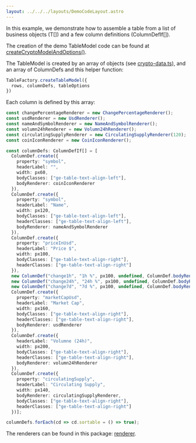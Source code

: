 ```yaml
---
layout: ../../../layouts/DemoCodeLayout.astro
---
```


In this example, we demonstrate how to assemble a table from a list of business objects (T[]) and a few column definitions (ColumnDefIf[]).

The creation of the demo TableModel code can be found at [createCryptoModelAndOptions()](https://github.com/guiexperttable/ge-table/blob/main/packages/demo-table-models/src/lib/crypto/generateCryptoModel.ts).
 
The TableModel is created by an array of objects 
(see [crypto-data.ts](https://github.com/guiexperttable/ge-table/blob/main/packages/demo-table-models/src/lib/crypto/crypto-data.ts)), 
and an array of ColumnDefs and this helper function:

```ts
TableFactory.createTableModel({
  rows, columnDefs, tableOptions
})
```

Each column is defined by this array:

```ts
const changePercentageRenderer = new ChangePercentageRenderer();
const usdRenderer = new UsdRenderer();
const nameAndSymbolRenderer = new NameAndSymbolRenderer();
const volumn24hRenderer = new Volumn24hRenderer();
const circulatingSupplyRenderer = new CirculatingSupplyRenderer(120);
const coinIconRenderer = new CoinIconRenderer();

const columnDefs: ColumnDefIf[] = [
  ColumnDef.create({
    property: "symbol",
    headerLabel: "",
    width: px60,
    bodyClasses: ["ge-table-text-align-left"],
    bodyRenderer: coinIconRenderer
  }),
  ColumnDef.create({
    property: "symbol",
    headerLabel: "Name",
    width: px120,
    bodyClasses: ["ge-table-text-align-left"],
    headerClasses: ["ge-table-text-align-left"],
    bodyRenderer: nameAndSymbolRenderer
  }),
  ColumnDef.create({
    property: "priceInUsd",
    headerLabel: "Price $",
    width: px100,
    bodyClasses: ["ge-table-text-align-right"],
    headerClasses: ["ge-table-text-align-right"]
  }),
  new ColumnDef("change1h", "1h %", px100, undefined, ColumnDef.bodyRenderer(changePercentageRenderer)),
  new ColumnDef("change24h", "24h %", px100, undefined, ColumnDef.bodyRenderer(changePercentageRenderer)),
  new ColumnDef("change7d", "7d %", px100, undefined, ColumnDef.bodyRenderer(changePercentageRenderer)),
  ColumnDef.create({
    property: "marketCapUsd",
    headerLabel: "Market Cap",
    width: px160,
    bodyClasses: ["ge-table-text-align-right"],
    headerClasses: ["ge-table-text-align-right"],
    bodyRenderer: usdRenderer
  }),
  ColumnDef.create({
    headerLabel: "Volumne (24h)",
    width: px200,
    bodyClasses: ["ge-table-text-align-right"],
    headerClasses: ["ge-table-text-align-right"],
    bodyRenderer: volumn24hRenderer
  }),
  ColumnDef.create({
    property: "circulatingSupply",
    headerLabel: "Circulating Supply",
    width: px140,
    bodyRenderer: circulatingSupplyRenderer,
    bodyClasses: ["ge-table-text-align-right"],
    headerClasses: ["ge-table-text-align-right"]
  })];

columnDefs.forEach(cd => cd.sortable = () => true);
```

The renderers can be found in this package: [renderer](https://github.com/guiexperttable/ge-table/tree/main/libs/demo-table-models/src/lib/crypto/renderer).